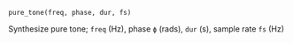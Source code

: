 ```
pure_tone(freq, phase, dur, fs)
```

Synthesize pure tone; `freq` (Hz), phase `ϕ` (rads), `dur` (s), sample rate `fs` (Hz)
